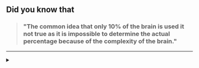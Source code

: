 ## Did you know that

<h3>
  <blockquote>
<!--START_SECTION:debris-->                                                                                   
"The common idea that only 10% of the brain is used it not true as it is impossible to determine the actual percentage because of the complexity of the brain."
<!--END_SECTION:debris-->
  </blockquote>
</h3>

-----

<details>
  <summary></summary>

<img src="https://github-readme-stats.vercel.app/api?show_icons=true&hide=issues&username=ekickx"> <img src="https://github-readme-stats.vercel.app/api/top-langs/?layout=compact&username=ekickx">

</details>
